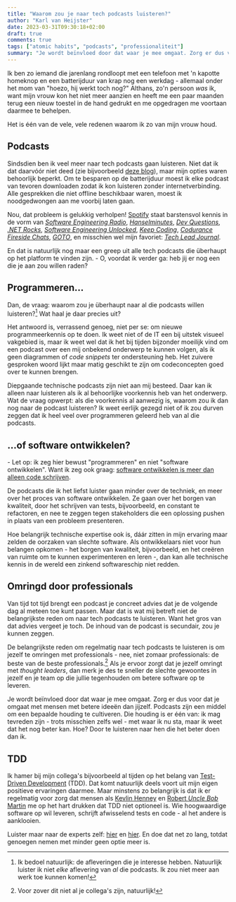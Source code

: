 ```yaml
---
title: "Waarom zou je naar tech podcasts luisteren?"
author: "Karl van Heijster"
date: 2023-03-31T09:30:18+02:00
draft: true
comments: true
tags: ["atomic habits", "podcasts", "professionaliteit"]
summary: "Je wordt beïnvloed door dat waar je mee omgaat. Zorg er dus voor dat je omgaat met mensen met betere ideeën dan jijzelf. Podcasts zijn een middel om een bepaalde houding te cultiveren. Die houding is er één van: ik mag tevreden zijn - trots misschien zelfs wel - met waar ik nu sta, maar ik weet dat het nog beter kan. Hoe? Door te luisteren naar hen die het beter doen dan ik."
---
```


Ik ben zo iemand die jarenlang rondloopt met een telefoon met 'n kapotte homeknop en een batterijduur van krap nog een werkdag - allemaal onder het mom van "hoezo, hij werkt toch nog?" Althans, zo'n persoon *was* ik, want mijn vrouw kon het niet meer aanzien en heeft me een paar maanden terug een nieuw toestel in de hand gedrukt en me opgedragen me voortaan daarmee te behelpen.


Het is één van de vele, vele redenen waarom ik zo van mijn vrouw houd.


## Podcasts


Sindsdien ben ik veel meer naar tech podcasts gaan luisteren. Niet dat ik dat daarvóór niet deed (zie bijvoorbeeld [deze blog](/blog/22/06/fietsen-met-tegenwind/)), maar mijn opties waren behoorlijk beperkt. Om te besparen op de batterijduur moest ik elke podcast van tevoren downloaden zodat ik kon luisteren zonder internetverbinding. Alle gesprekken die niet offline beschikbaar waren, moest ik noodgedwongen aan me voorbij laten gaan.


Nou, dat probleem is gelukkig verholpen! [Spotify](https://open.spotify.com/) staat barstensvol kennis in de vorm van [*Software Engineering Radio*](https://open.spotify.com/show/6UO3XQclSuNnGxB39QdAnL?si=45bf530f7c7f4b33), [*Hanselminutes*](https://open.spotify.com/show/4SrTUZr1s5C4SJmUxDIUDc?si=a602155250044b64), [*Dev Questions*](https://open.spotify.com/show/17OuTS0Fo5iVNeZdkGXhI0?si=85b493168ee9436e), [*.NET Rocks*](https://open.spotify.com/show/5tz9eGgXtNHmq3WVD3EwYx?si=d39686696bb84fb6), [*Software Engineering Unlocked*](https://open.spotify.com/show/2wz1OneBIDXpbBYeuyIsJL?si=4e72b572db4b43bc), [*Keep Coding*](https://open.spotify.com/show/4wHl9So2vq46BE6R3yDVWw?si=da505be492af4772), [*Codurance Fireside Chats*](https://open.spotify.com/show/7ctGMZx7sWjmCx4C7Lmv0a?si=47407672177b4fc2), [*GOTO*](https://open.spotify.com/show/1X1lCb4auIZoQKyYiC2PYM?si=2dd64674c0514731), en misschien wel mijn favoriet: [*Tech Lead Journal*](https://open.spotify.com/show/5suS91H6OfqDt14ZsOD4RV?si=61032fbe50774339).


En dat is natuurlijk nog maar een greep uit alle tech podcasts die überhaupt op het platform te vinden zijn. - O, voordat ik verder ga: heb jij er nog een die je aan zou willen raden? 


## Programmeren...


Dan, de vraag: waarom zou je überhaupt naar al die podcasts willen luisteren?[^1] Wat haal je daar precies uit?


Het antwoord is, verrassend genoeg, niet per se: om nieuwe programmeerkennis op te doen. Ik weet niet of de IT een bij uitstek visueel vakgebied is, maar ik weet wel dat ik het bij tijden bijzonder moeilijk vind om een podcast over een mij onbekend onderwerp te kunnen volgen, als ik geen diagrammen of *code snippets* ter ondersteuning heb. Het zuivere gesproken woord lijkt maar matig geschikt te zijn om codeconcepten goed over te kunnen brengen.


Diepgaande technische podcasts zijn niet aan mij besteed. Daar kan ik alleen naar luisteren als ik al behoorlijke voorkennis heb van het onderwerp. Wat de vraag opwerpt: als die voorkennis al aanwezig is, waarom zou ik dan nog naar de podcast luisteren? Ik weet eerlijk gezegd niet of ik zou durven zeggen dat ik heel veel over programmeren geleerd heb van al die podcasts. 


## ...of software ontwikkelen?


\- Let op: ik zeg hier bewust "programmeren" en niet "software ontwikkelen". Want ik zeg ook graag: [software ontwikkelen is meer dan alleen code schrijven](/blog/21/06/empathie-met-je-stakeholders/). 


De podcasts die ik het liefst luister gaan minder over de techniek, en meer over het proces van software ontwikkelen. Ze gaan over het borgen van kwaliteit, door het schrijven van tests, bijvoorbeeld, en constant te refactoren, en nee te zeggen tegen stakeholders die een oplossing pushen in plaats van een probleem presenteren.


Hoe belangrijk technische expertise ook is, dáár zitten in mijn ervaring maar zelden de oorzaken van slechte software. Als ontwikkelaars niet voor hun belangen opkomen - het borgen van kwaliteit, bijvoorbeeld, en het creëren van ruimte om te kunnen experimenteren en leren -, dan kan alle technische kennis in de wereld een zinkend softwareschip niet redden.  


## Omringd door professionals


Van tijd tot tijd brengt een podcast je concreet advies dat je de volgende dag al meteen toe kunt passen. Maar dat is wat mij betreft niet de belangrijkste reden om naar tech podcasts te luisteren. Want het gros van dat advies vergeet je toch. De inhoud van de podcast is secundair, zou je kunnen zeggen. 


De belangrijkste reden om regelmatig naar tech podcasts te luisteren is om jezelf te omringen met professionals - nee, niet zomaar professionals: de beste van de beste professionals.[^2] Als je ervoor zorgt dat je jezelf omringt met *thought leaders*, dan merk je des te sneller de slechte gewoontes in jezelf en je team op die jullie tegenhouden om betere software op te leveren.


Je wordt beïnvloed door dat waar je mee omgaat. Zorg er dus voor dat je omgaat met mensen met betere ideeën dan jijzelf. Podcasts zijn een middel om een bepaalde houding te cultiveren. Die houding is er één van: ik mag tevreden zijn - trots misschien zelfs wel - met waar ik nu sta, maar ik weet dat het nog beter kan. Hoe? Door te luisteren naar hen die het beter doen dan ik.


## TDD


Ik hamer bij mijn collega's bijvoorbeeld al tijden op het belang van [Test-Driven Development](/tags/test-driven-development/) (TDD). Dat komt natuurlijk deels voort uit mijn eigen positieve ervaringen daarmee. Maar minstens zo belangrijk is dat ik er regelmatig voor zorg dat mensen als [Kevlin Henney](http://kevlin.tel/) en [Robert *Uncle Bob* Martin](http://cleancoder.com/products) me op het hart drukken dat TDD niet optioneel is. Wie hoogwaardige software op wil leveren, schrijft afwisselend tests en code - al het andere is aanklooien.


Luister maar naar de experts zelf: [hier](https://open.spotify.com/episode/3qRkGEyr2u9BHTNS7FejQL?si=fc29b78228de4fb8) en [hier](https://open.spotify.com/episode/0l1H2V5yzKtE1KHrR0gIR1?si=6e1b063ab5234f1e). En doe dat net zo lang, totdat genoegen nemen met minder geen optie meer is.



[^1]: Ik bedoel natuurlijk: de afleveringen die je interesse hebben. Natuurlijk luister ik niet *elke* aflevering van *al* die podcasts. Ik zou niet meer aan werk toe kunnen komen!


[^2]: Voor zover dit niet al je collega's zijn, natuurlijk!
